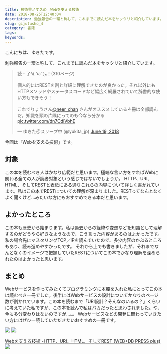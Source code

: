 ```yaml
---
title: 技術書ノすスめ　Webを支える技術
date: 2018-08-25T12:40:04
description: 勉強報告の一環と称して、これまでに読んだ本をサックリと紹介しています。
slug: gijutusho_4
category: 書籍
tags: 
keywords: 
---
```


こんにちは、ゆきたです。

勉強報告の一環と称して、これまでに読んだ本をサックリと紹介しています。

<blockquote class="twitter-tweet"><p lang="ja" dir="ltr">読・了٩( &#39;ω&#39; )و！(310ページ)<br><br>個人的にはRESTを割と詳細に理解できたのが良かった。それ以外にもHTTPメソッドやステータスコードなど幅広く網羅されていて辞書的な使い方もできそう！<br><br>これでりょうさん<a href="https://twitter.com/neer_chan?ref_src=twsrc%5Etfw">@neer_chan</a> さんがオススメしている４冊は全部読んだ。知識を頭の片隅にってのも今なら分かる <a href="https://t.co/dn7CdiVbhE">pic.twitter.com/dn7CdiVbhE</a></p>&mdash; ゆきた＠スリープ中 (@yukita_jp) <a href="https://twitter.com/yukita_jp/status/1008999544061812736?ref_src=twsrc%5Etfw">June 19, 2018</a></blockquote>

今回は「Webを支える技術」です。

## 対象

この本を読むべき人はかなり広範だと思います。極端な言い方をすればWebに関わる全ての人が読者対象という感じではないでしょうか。
HTTP、URI、HTML、そしてRESTと表紙にある通りこれらの内容について詳しく書かれています。私はこの本でRESTについての理解が深まりました。RESTってなんとなくよく聞くけど…みたいな方にもおすすめできる本だと思います。

## よかったところ

この本も歴史から始まります。私は過去からの経緯や変遷などを知識として理解するのがどうやら好きなようなので、こう言った内容があるのはよかったです。
私の場合先にマスタリングTCP／IPを読んでいたので、多少内容のかぶるところもあり、読み進めやすかったです。
それから上でも書きましたが、それまでなんとなくのイメージで把握していたRESTについてこの本でかなり理解を深められたのはよかったと思います。

## まとめ

Webサービスを作ってみたくてプログラミングに本腰を入れた私にとってこの本は読むべき一冊でした。後半にはWebサービスの設計についてかなりのページ数が割かれています。この本を読むまで「URI設計？そんなのいるの？」くらいに考えていた私ですが、この本を読んで私はバカだったと思わされました。や、今も多分変わりはないのですが…。。
Webサービスなどの開発に関わっていきたい方にはぜひ一読していただきたいおすすめの一冊です。

[![](//ws-fe.amazon-adsystem.com/widgets/q?_encoding=UTF8&MarketPlace=JP&ASIN=4774142042&ServiceVersion=20070822&ID=AsinImage&WS=1&Format=_SL250_&tag=yukita2a01-22)](https://www.amazon.co.jp/gp/product/4774142042/ref=as_li_tl?ie=UTF8&camp=247&creative=1211&creativeASIN=4774142042&linkCode=as2&tag=yukita2a01-22&linkId=dc8ede3e49f5b4774c4d201037f15e9f) ![](//ir-jp.amazon-adsystem.com/e/ir?t=yukita2a01-22&l=am2&o=9&a=4774142042)

[Webを支える技術 -HTTP、URI、HTML、そしてREST (WEB+DB PRESS plus)](https://www.amazon.co.jp/gp/product/4774142042/ref=as_li_tl?ie=UTF8&camp=247&creative=1211&creativeASIN=4774142042&linkCode=as2&tag=yukita2a01-22&linkId=65c0f70c2a9374d719da421d70c10b68) ![](//ir-jp.amazon-adsystem.com/e/ir?t=yukita2a01-22&l=am2&o=9&a=4774142042)

